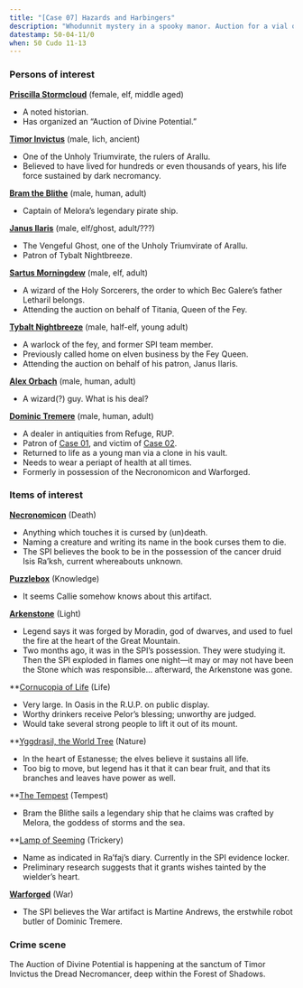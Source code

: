 ```yaml
---
title: "[Case 07] Hazards and Harbingers"
description: "Whodunnit mystery in a spooky manor. Auction for a vial of divine essence is interrupted by MURDER!"
datestamp: 50-04-11/0
when: 50 Cudo 11-13
---
```


### Persons of interest

**[Priscilla Stormcloud](../dossiers/priscilla-stormcloud)** (female, elf, middle aged)

* A noted historian.
* Has organized an “Auction of Divine Potential.”

**[Timor Invictus](../dossiers/timor-invictus)** (male, lich, ancient)

* One of the Unholy Triumvirate, the rulers of Arallu.
* Believed to have lived for hundreds or even thousands of years, his life force sustained by dark necromancy.

**[Bram the Blithe](../dossiers/bram-the-blithe)** (male, human, adult)

* Captain of Melora’s legendary pirate ship.

**[Janus Ilaris](../dossiers/janus-ilaris)** (male, elf/ghost, adult/???)

* The Vengeful Ghost, one of the Unholy Triumvirate of Arallu.
* Patron of Tybalt Nightbreeze.

**[Sartus Morningdew](../dossiers/sartus-morningdew)** (male, elf, adult)

* A wizard of the Holy Sorcerers, the order to which Bec Galere’s father Letharil belongs.
* Attending the auction on behalf of Titania, Queen of the Fey.

**[Tybalt Nightbreeze](../dossiers/tybalt-nightbreeze)** (male, half-elf, young adult)

* A warlock of the fey, and former SPI team member.
* Previously called home on elven business by the Fey Queen.
* Attending the auction on behalf of his patron, Janus Ilaris.

**[Alex Orbach](../dossiers/alex-orbach)** (male, human, adult)

* A wizard(?) guy. What is his deal?

**[Dominic Tremere](../dossiers/dominic-tremere)** (male, human, adult)

* A dealer in antiquities from Refuge, RUP.
* Patron of [Case 01](case-01), and victim of [Case 02](case-02).
* Returned to life as a young man via a clone in his vault.
* Needs to wear a periapt of health at all times.
* Formerly in possession of the Necronomicon and Warforged.

### Items of interest

**[Necronomicon](../relics/necronomicon)** (Death)

* Anything which touches it is cursed by (un)death.
* Naming a creature and writing its name in the book curses them to die.
* The SPI believes the book to be in the possession of the cancer druid Isis Ra’ksh, current whereabouts unknown.

**[Puzzlebox](../relics/puzzlebox)** (Knowledge)

* It seems Callie somehow knows about this artifact.

**[Arkenstone](../relics/arkenstone)** (Light)

* Legend says it was forged by Moradin, god of dwarves, and used to fuel the fire at the heart of the Great Mountain.
* Two months ago, it was in the SPI’s possession. They were studying it. Then the SPI exploded in flames one night—it may or may not have been the Stone which was responsible… afterward, the Arkenstone was gone.

**[Cornucopia of Life](../relics/cornucopia) (Life)

* Very large. In Oasis in the R.U.P. on public display.
* Worthy drinkers receive Pelor’s blessing; unworthy are judged.
* Would take several strong people to lift it out of its mount.

**[Yggdrasil, the World Tree](../relics/yggdrasil) (Nature)

* In the heart of Estanesse; the elves believe it sustains all life.
* Too big to move, but legend has it that it can bear fruit, and that its branches and leaves have power as well.

**[The Tempest](../relics/tempest) (Tempest)

* Bram the Blithe sails a legendary ship that he claims was crafted by Melora, the goddess of storms and the sea.

**[Lamp of Seeming](../relics/lamp-of-seeming) (Trickery)

* Name as indicated in Ra’faj’s diary. Currently in the SPI evidence locker.
* Preliminary research suggests that it grants wishes tainted by the wielder’s heart.

**[Warforged](../relics/warforged)** (War)

* The SPI believes the War artifact is Martine Andrews, the erstwhile robot butler of Dominic Tremere.

### Crime scene

The Auction of Divine Potential is happening at the sanctum of Timor Invictus the Dread Necromancer, deep within the Forest of Shadows.
